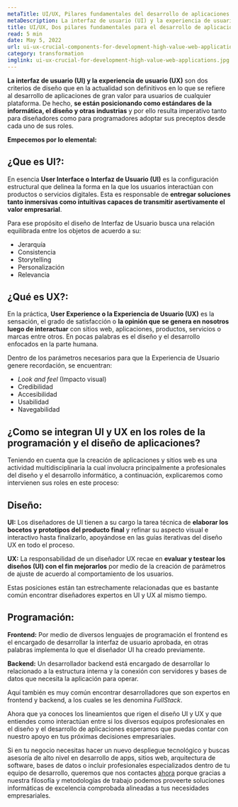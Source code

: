 ```yaml
---
metaTitle: UI/UX, Pilares fundamentales del desarrollo de aplicaciones web de alto valor
metaDescription: La interfaz de usuario (UI) y la experiencia de usuario (UX) son dos criterios de diseño que en la actualidad son definitivos en lo que se refiere al desarrollo de aplicaciones de gran valor para usuarios de cualquier plataforma.
title: UI/UX, Dos pilares fundamentales para el desarrollo de aplicaciones y sitios web de alto valor
read: 5 min
date: May 5, 2022
url: ui-ux-crucial-components-for-development-high-value-web-applications
category: transformation
imglink: ui-ux-crucial-for-development-high-value-web-applications.jpg
---
```


**La interfaz de usuario (UI) y la experiencia de usuario (UX)** son dos criterios de diseño que en la actualidad son definitivos en lo que se refiere al desarrollo de aplicaciones de gran valor para usuarios de cualquier plataforma. De hecho, **se están posicionando como estándares de la informática, el diseño y otras industrias** y por ello resulta imperativo tanto para diseñadores como para programadores adoptar sus preceptos desde cada uno de sus roles.

**Empecemos por lo elemental:**

## ¿Que es UI?:

En esencia **User Interface o Interfaz de Usuario (UI)** es la configuración estructural que delinea la forma en la que los usuarios interactúan con productos o servicios digitales. Esta es responsable de **entregar soluciones tanto inmersivas como intuitivas capaces de transmitir asertivamente el valor empresarial**.

Para ese propósito el diseño de Interfaz de Usuario busca una relación equilibrada entre los objetos de acuerdo a su:

- Jerarquía
- Consistencia
- Storytelling
- Personalización
- Relevancia

## ¿Qué es UX?:

En la práctica, **User Experience o la Experiencia de Usuario (UX)** es la sensación, el grado de satisfacción o **la opinión que se genera en nosotros luego de interactuar** con sitios web, aplicaciones, productos, servicios o marcas entre otros. En pocas palabras es el diseño y el desarrollo enfocados en la parte humana.

Dentro de los parámetros necesarios para que la Experiencia de Usuario genere recordación, se encuentran:

- _Look and feel_ (Impacto visual)
- Credibilidad
- Accesibilidad
- Usabilidad
- Navegabilidad

## ¿Como se integran UI y UX en los roles de la programación y el diseño de aplicaciones?

Teniendo en cuenta que la creación de aplicaciones y sitios web es una actividad multidisciplinaria la cual involucra principalmente a profesionales del diseño y el desarrollo informático, a continuación, explicaremos como intervienen sus roles en este proceso:

## Diseño:

**UI:** Los diseñadores de UI tienen a su cargo la tarea técnica de **elaborar los bocetos y prototipos del producto final** y refinar su aspecto visual e interactivo hasta finalizarlo, apoyándose en las guías iterativas del diseño UX en todo el proceso.

**UX:** La responsabilidad de un diseñador UX recae en **evaluar y testear los diseños (UI) con el fin mejorarlos** por medio de la creación de parámetros de ajuste de acuerdo al comportamiento de los usuarios.

Estas posiciones están tan estrechamente relacionadas que es bastante común encontrar diseñadores expertos en UI y UX al mismo tiempo.

## Programación:

**Frontend:** Por medio de diversos lenguajes de programación el frontend es el encargado de desarrollar la interfaz de usuario aprobada, en otras palabras implementa lo que el diseñador UI ha creado previamente.

**Backend:** Un desarrollador backend está encargado de desarrollar lo relacionado a la estructura interna y la conexión con servidores y bases de datos que necesita la aplicación para operar.

Aquí también es muy común encontrar desarrolladores que son expertos en frontend y backend, a los cuales se les denomina _FullStack_.

Ahora que ya conoces los lineamientos que rigen el diseño UI y UX y que entiendes como interactúan entre si los diversos equipos profesionales en el diseño y el desarrollo de aplicaciones esperamos que puedas contar con nuestro apoyo en tus próximas decisiones empresariales.

Si en tu negocio necesitas hacer un nuevo despliegue tecnológico y buscas asesoría de alto nivel en desarrollo de apps, sitios web, arquitectura de software, bases de datos o incluir profesionales especializados dentro de tu equipo de desarrollo, queremos que nos contactes [ahora](https://www.dreamcodesoft.com/about) porque gracias a nuestra filosofía y metodologías de trabajo podemos proveerte soluciones informáticas de excelencia comprobada alineadas a tus necesidades empresariales.
